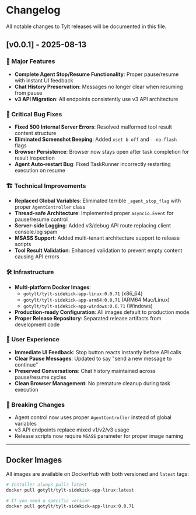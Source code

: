# Changelog

All notable changes to Tylt releases will be documented in this file.

## [v0.0.1] - 2025-08-13

### 🎉 Major Features
- **Complete Agent Stop/Resume Functionality**: Proper pause/resume with instant UI feedback
- **Chat History Preservation**: Messages no longer clear when resuming from pause
- **v3 API Migration**: All endpoints consistently use v3 API architecture

### 🐛 Critical Bug Fixes
- **Fixed 500 Internal Server Errors**: Resolved malformed tool result content structure
- **Eliminated Screenshot Beeping**: Added `xset b off` and `--no-flash` flags
- **Browser Persistence**: Browser now stays open after task completion for result inspection
- **Agent Auto-restart Bug**: Fixed TaskRunner incorrectly restarting execution on resume

### 🏗️ Technical Improvements
- **Replaced Global Variables**: Eliminated terrible `_agent_stop_flag` with proper `AgentController` class
- **Thread-safe Architecture**: Implemented proper `asyncio.Event` for pause/resume control
- **Server-side Logging**: Added v3/debug API route replacing client console.log spam
- **MSASS Support**: Added multi-tenant architecture support to release scripts
- **Tool Result Validation**: Enhanced validation to prevent empty content causing API errors

### 🛠️ Infrastructure
- **Multi-platform Docker Images**: 
  - `gotylt/tylt-sidekick-app-linux:0.0.71` (x86_64)
  - `gotylt/tylt-sidekick-app-arm64:0.0.71` (ARM64 Mac/Linux)
  - `gotylt/tylt-sidekick-app-windows:0.0.71` (Windows)
- **Production-ready Configuration**: All images default to production mode
- **Proper Release Repository**: Separated release artifacts from development code

### 📱 User Experience
- **Immediate UI Feedback**: Stop button reacts instantly before API calls
- **Clear Pause Messages**: Updated to say "send a new message to continue"
- **Preserved Conversations**: Chat history maintained across pause/resume cycles
- **Clean Browser Management**: No premature cleanup during task execution

### 🔧 Breaking Changes
- Agent control now uses proper `AgentController` instead of global variables
- v3 API endpoints replace mixed v1/v2/v3 usage
- Release scripts now require `MSASS` parameter for proper image naming

---

## Docker Images

All images are available on DockerHub with both versioned and `latest` tags:

```bash
# Installer always pulls latest
docker pull gotylt/tylt-sidekick-app-linux:latest

# If you need a specific version
docker pull gotylt/tylt-sidekick-app-linux:0.0.71
```